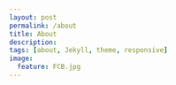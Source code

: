 ```yaml
---
layout: post
permalink: /about
title: About 
description: 
tags: [about, Jekyll, theme, responsive]
image:
  feature: FCB.jpg
---
```


